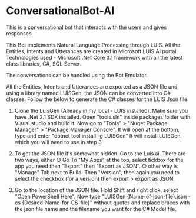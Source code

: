 # ConversationalBot-AI
This is a conversational bot that interacts with the users and gives responses.

This Bot implements Natural Language Processing through LUIS. All the Entities, Intents and Utterances are created in Microsoft LUIS.AI portal.
Technologies used - Microsoft .Net Core 3.1 framework with all the latest class libraries, C#, SQL Server.

The conversations can be handled using the Bot Emulator.

All the Entities, Intents and Utterances are exported as a JSON file and using a library named LUISGen, the JSON can be converted into C# classes. Follow the below to 
generate the C# classes for the LUIS Json file.

1. Clone the LuisGen (Already in my local - LUIS installed). Make sure you have .Net 2.1 SDK installed. Open "tools.sln" inside packages folder 
   with Visual studio and build it. Now go to "Tools" > "Nuget Package Manager" > "Package Manager Console". It will open at the bottom, type and enter 
   "dotnet tool install -g LUISGen" It will install LUISGen which you will need to use in step 3
   
2. To get the JSON file it's somewhat hidden. Go to the Luis.ai. There are two ways, either
	○ Go To "My Apps" at the top, select tickbox for the app you need then "Export" then "Export as JSON".
	○ other way is "Manage" Tab next to Build. Then "Version", then again you need to select the checkbox (for a version) then export > export as JSON.
  
3. Go to the location of the JSON file. Hold Shift and right click, select "Open PowerShell Here". 
   Now type "LUISGen {Name-of-json-file}.json -cs {Desired-Name-for-CS-file}" without quotes and replace braces with the json file name 
   and the filename you want for the C# Model file.
